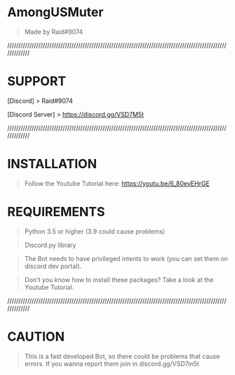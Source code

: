 # AmongUSMuter 

> Made by Raid#9074


/////////////////////////////////////////////////////////////////////////////////////////////////////////////


# SUPPORT

[Discord] > Raid#9074

[Discord Server] > https://discord.gg/VSD7M5t


/////////////////////////////////////////////////////////////////////////////////////////////////////////////

# INSTALLATION


> Follow the Youtube Tutorial here: 
https://youtu.be/6_80evEHrGE


# REQUIREMENTS

> Python 3.5 or higher (3.9 could cause problems)

> Discord.py library

> The Bot needs to have privileged intents to work (you can set them on discord dev portal).

> Don't you know how to install these packages? Take a look at the Youtube Tutorial.


/////////////////////////////////////////////////////////////////////////////////////////////////////////////


# CAUTION

> This is a fast developed Bot, so there could be problems that cause errors.
> If you wanna report them join in discord.gg/VSD7m5t




